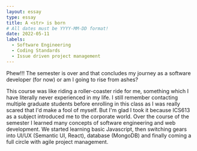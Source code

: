 ```yaml
---
layout: essay
type: essay
title: A <str> is born
# All dates must be YYYY-MM-DD format!
date: 2022-05-11
labels:
  - Software Engineering
  - Coding Standards
  - Issue driven project management
---
```


Phew!!! The semester is over and that concludes my journey as a software developer (for now) or am I going to rise from ashes? 
  
This course was like riding a roller-coaster ride for me, something which I have literally never experienced in my life. I still remember contacting
multiple graduate students before enrolling in this class as I was really scared that I'd make a fool of myself. But I'm glad I took it because ICS613
as a subject introduced me to the corporate world. Over the course of the semester I learned many concepts of software engineering and web development. We
started learning basic Javascript, then switching gears into UI/UX (Semantic UI, React), database (MongoDB) and finally coming a full circle with agile 
project management.  
